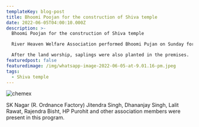 ```yaml
---
templateKey: blog-post
title: Bhoomi Poojan for the construction of Shiva temple
date: 2022-06-05T04:00:10.000Z
description: >-
  Bhoomi Poojan for the construction of Shiva temple

  River Heaven Welfare Association performed Bhoomi Pujan on Sunday for the construction of Shiva temple in the colony.

  After the land worship, saplings were also planted in the premises.
featuredpost: false
featuredimage: /img/whatsapp-image-2022-06-05-at-9.01.16-pm.jpeg
tags:
  - Shiva temple
---
```

![chemex](/img/whatsapp-image-2022-06-05-at-9.01.18-pm.jpeg)

SK Nagar (R. Ordnance Factory) Jitendra Singh, Dhananjay Singh, Lalit Rawat, Rajendra Bisht, HP Purohit and other association members were present in this program.